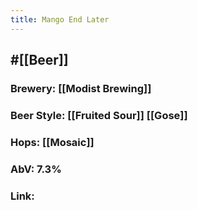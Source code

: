 ```yaml
---
title: Mango End Later
---
```


## #[[Beer]]
### Brewery: [[Modist Brewing]]

### Beer Style: [[Fruited Sour]] [[Gose]]

### Hops: [[Mosaic]]

### AbV: 7.3%

### Link: 

